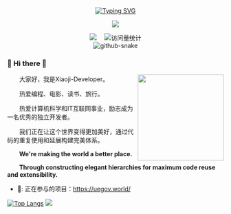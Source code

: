 <div align="center">
  <!-- dynamic typing effect 动态打字效果 -->
  <div align="center">
    <a href="https://blog.sunguoqi.com/">
      <img src="https://readme-typing-svg.demolab.com?font=Fira+Code&pause=1000&width=435&lines=console.log(%22Hello%2C%20World%22);欢迎来到Xiaoji的主页&center=true&size=27" alt="Typing SVG" />
    </a>
  </div>

  <!-- knock code pictures 敲代码的图片 -->
  <img src="https://cdn.jsdelivr.net/gh/sun0225SUN/sun0225SUN/assets/images/coding.gif" /><br>

  <!-- profile logo 个人资料徽标 -->
  <div align="center">
    <a href="https://space.bilibili.com/448488855/"><img src="https://img.shields.io/badge/Bilibili-B站-ff69b4" /></a>&emsp;
  <!-- visitor statistics logo 访客数统计徽标 -->
    <img src="https://komarev.com/ghpvc/?username=Xiaoji-Developer&label=Views&color=0e75b6&style=flat" alt="访问量统计" />
  </div>

  <!-- Snake Code Contribution Map 贪吃蛇代码贡献图 -->
  <picture>
   <source media="(prefers-color-scheme: dark)" srcset="https://cdn.jsdelivr.net/gh/sun0225SUN/sun0225SUN/profile-snake-contrib/github-contribution-grid-snake-dark.svg" />
  <source media="(prefers-color-scheme: light)" srcset="https://cdn.jsdelivr.net/gh/sun0225SUN/sun0225SUN/profile-snake-contrib/github-contribution-grid-snake.svg" />
  <img alt="github-snake" src="https://cdn.jsdelivr.net/gh/sun0225SUN/sun0225SUN/profile-snake-contrib/github-contribution-grid-snake-dark.svg" />
  </picture>
  </div>

###  🙋 Hi there 👋
<img align="right" width="200" src="https://i.postimg.cc/FscvT0sC/image.jpg" />

<p>&emsp;&emsp;大家好，我是Xiaoji-Developer。</p>
<p>&emsp;&emsp;热爱编程、电影、读书、旅行。</p>
<p>&emsp;&emsp;热爱计算机科学和IT互联网事业，励志成为一名优秀的独立开发者。</p>
<p>&emsp;&emsp;我们正在让这个世界变得更加美好，通过代码的重复使用和延展构建完美体系。</p>

<p><strong>&emsp;&emsp;We're making the world a better place.</strong></p>
<p><strong>&emsp;&emsp;Through constructing elegant hierarchies for maximum code reuse and extensibility.</strong></p>

- 🔖: 正在参与的项目：https://uegov.world/

[![Top Langs](https://github-readme-stats.vercel.app/api/top-langs/?username=Xiaoji-Developer&layout=compact)](https://github.com/Xiaoji-Developer/github-readme-stats)
<img src="https://github-readme-stats.vercel.app/api?username=Xiaoji-Developer"/> 
</p>

<!---
Xiaoji-Developer/Xiaoji-Developer is a ✨ special ✨ repository because its `README.md` (this file) appears on your GitHub profile.
You can click the Preview link to take a look at your changes.
--->

